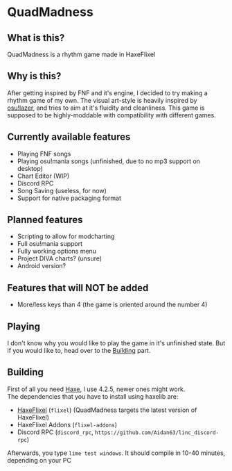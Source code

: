 # QuadMadness

## What is this?

QuadMadness is a rhythm game made in HaxeFlixel

## Why is this?

After getting inspired by FNF and it's engine, I decided to try making a rhythm game of my own. The visual art-style is heavily inspired by [osu!lazer](https://lazer.ppy.sh/), and tries to aim at it's fluidity and cleanliness. This game is supposed to be highly-moddable with compatibility with different games.

## Currently available features

- Playing FNF songs
- Playing osu!mania songs (unfinished, due to no mp3 support on desktop)
- Chart Editor (WIP)
- Discord RPC
- Song Saving (useless, for now)
- Support for native packaging format

## Planned features

- Scripting to allow for modcharting
- Full osu!mania support
- Fully working options menu
- Project DIVA charts? (unsure)
- Android version?

## Features that will NOT be added

- More/less keys than 4 (the game is oriented around the number 4)

## Playing

I don't know why you would like to play the game in it's unfinished state. But if you would like to, head over to the [Building](#building) part.

## Building

First of all you need [Haxe](https://haxe.org/), I use 4.2.5, newer ones might work.  
The dependencies that you have to install using haxelib are:

- [HaxeFlixel](https://haxeflixel.com/) (`flixel`) (QuadMadness targets the latest version of HaxeFlixel)
- HaxeFlixel Addons (`flixel-addons`)
- Discord RPC (`discord_rpc`, `https://github.com/Aidan63/linc_discord-rpc`)

Afterwards, you type `lime test windows`.
It should compile in 10-40 minutes, depending on your PC
